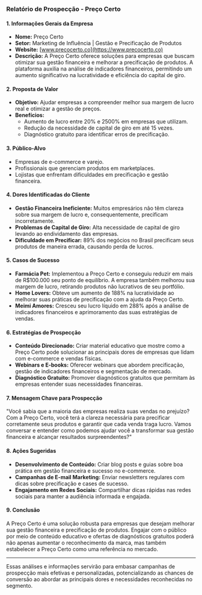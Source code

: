 ### Relatório de Prospecção - Preço Certo

#### 1. **Informações Gerais da Empresa**
- **Nome:** Preço Certo
- **Setor:** Marketing de Influência | Gestão e Precificação de Produtos
- **Website:** [www.precocerto.co](https://www.precocerto.co)
- **Descrição:** A Preço Certo oferece soluções para empresas que buscam otimizar sua gestão financeira e melhorar a precificação de produtos. A plataforma auxilia na análise de indicadores financeiros, permitindo um aumento significativo na lucratividade e eficiência do capital de giro.

#### 2. **Proposta de Valor**
- **Objetivo:** Ajudar empresas a compreender melhor sua margem de lucro real e otimizar a gestão de preços. 
- **Benefícios:**
  - Aumento de lucro entre 20% e 2500% em empresas que utilizam.
  - Redução da necessidade de capital de giro em até 15 vezes.
  - Diagnóstico gratuito para identificar erros de precificação.

#### 3. **Público-Alvo**
- Empresas de e-commerce e varejo.
- Profissionais que gerenciam produtos em marketplaces.
- Lojistas que enfrentam dificuldades em precificação e gestão financeira.

#### 4. **Dores Identificadas do Cliente**
- **Gestão Financeira Ineficiente:** Muitos empresários não têm clareza sobre sua margem de lucro e, consequentemente, precificam incorretamente.
- **Problemas de Capital de Giro:** Alta necessidade de capital de giro levando ao endividamento das empresas.
- **Dificuldade em Precificar:** 89% dos negócios no Brasil precificam seus produtos de maneira errada, causando perda de lucros.

#### 5. **Casos de Sucesso**
- **Farmácia Pet:** Implementou a Preço Certo e conseguiu reduzir em mais de R$100.000 seu ponto de equilíbrio. A empresa também melhorou sua margem de lucro, retirando produtos não lucrativos de seu portfólio.
- **Home Lovers:** Obteve um aumento de 188% na lucratividade ao melhorar suas práticas de precificação com a ajuda da Preço Certo.
- **Meimi Amores:** Cresceu seu lucro líquido em 288% após a análise de indicadores financeiros e aprimoramento das suas estratégias de vendas.

#### 6. **Estratégias de Prospecção**
- **Conteúdo Direcionado:** Criar material educativo que mostre como a Preço Certo pode solucionar as principais dores de empresas que lidam com e-commerce e vendas físicas.
- **Webinars e E-books:** Oferecer webinars que abordem precificação, gestão de indicadores financeiros e segmentação de mercado.
- **Diagnóstico Gratuito:** Promover diagnósticos gratuitos que permitam às empresas entender suas necessidades financeiras.

#### 7. **Mensagem Chave para Prospecção**
"Você sabia que a maioria das empresas realiza suas vendas no prejuízo? Com a Preço Certo, você terá a clareza necessária para precificar corretamente seus produtos e garantir que cada venda traga lucro. Vamos conversar e entender como podemos ajudar você a transformar sua gestão financeira e alcançar resultados surpreendentes?"

#### 8. **Ações Sugeridas**
- **Desenvolvimento de Conteúdo:** Criar blog posts e guias sobre boa prática em gestão financeira e sucesso no e-commerce.
- **Campanhas de E-mail Marketing:** Enviar newsletters regulares com dicas sobre precificação e cases de sucesso.
- **Engajamento em Redes Sociais:** Compartilhar dicas rápidas nas redes sociais para manter a audiência informada e engajada.

#### 9. **Conclusão**
A Preço Certo é uma solução robusta para empresas que desejam melhorar sua gestão financeira e precificação de produtos. Engajar com o público por meio de conteúdo educativo e ofertas de diagnósticos gratuitos poderá não apenas aumentar o reconhecimento da marca, mas também estabelecer a Preço Certo como uma referência no mercado.

---

Essas análises e informações servirão para embasar campanhas de prospecção mais efetivas e personalizadas, potencializando as chances de conversão ao abordar as principais dores e necessidades reconhecidas no segmento.